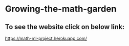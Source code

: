 # Growing-the-math-garden

## To see the website click on below link: 

https://math-ml-project.herokuapp.com/
